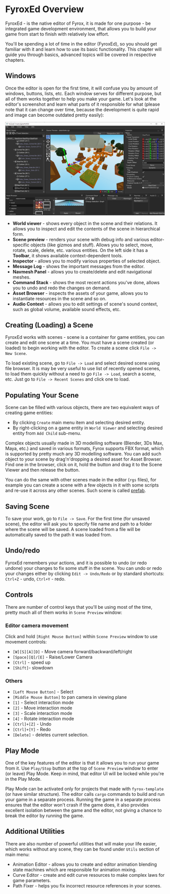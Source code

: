 # FyroxEd Overview

FyroxEd - is the native editor of Fyrox, it is made for one purpose - be integrated game development environment,
that allows you to build your game from start to finish with relatively low effort.

You'll be spending a lot of time in the editor (FyroxEd), so you should get familiar with it and learn how to use its 
basic functionality. This chapter will guide you through basics, advanced topics will be covered in respective chapters.

## Windows

Once the editor is open for the first time, it will confuse you by amount of windows, buttons, lists, etc. Each window
serves for different purpose, but all of them works together to help you make your game. Let's look at the editor's
screenshot and learn what parts of it responsible for what (please note that it can change over time, because the 
development is quite rapid and image can become outdated pretty easily):

![Windows](./overview.png)

- **World viewer** - shows every object in the scene and their relations. It allows you to inspect and edit the 
contents of the scene in hierarchical form.
- **Scene preview** - renders your scene with debug info and various editor-specific objects (like gizmos and
stuff). Allows you to select, move, rotate, scale, delete, etc. various entities. On the left side it has a **Toolbar**,
it shows available context-dependent tools.
- **Inspector** - allows you to modify various properties of selected object.
- **Message Log** - shows the important messages from the editor.
- **Navmesh Panel** - allows you to create/delete and edit navigational meshes.
- **Command Stack** - shows the most recent actions you've done, allows you to undo and redo the changes on demand.
- **Asset Browser** - inspects the assets of your game, allows you to instantiate resources in the scene and so on.
- **Audio Context** - allows you to edit settings of scene's sound context, such as global volume, available sound 
effects, etc.

## Creating (Loading) a Scene

FyroxEd works with scenes - scene is a container for game entities, you can create and edit one scene at a time. You
must have a scene created (or loaded) to begin working with the editor. To create a scene click `File -> New Scene`.

To load existing scene, go to `File -> Load` and select desired scene using file browser. It is may be very useful
to use list of recently opened scenes, to load them quickly without a need to go `File -> Load`, search a scene, etc.
Just go to `File -> Recent Scenes` and click one to load.

## Populating Your Scene

Scene can be filled with various objects, there are two equivalent ways of creating game entities:

- By clicking `Create` main menu item and selecting desired entity.
- By right-clicking on a game entity in `World Viewer` and selecting desired entity from `Add Child` sub-menu.

Complex objects usually made in 3D modelling software (Blender, 3Ds Max, Maya, etc.) and saved in various formats, Fyrox
supports FBX format, which is supported by pretty much any 3D modelling software. You can add such object to your scene
by drag'n'dropping a desired asset for Asset Browser. Find one in the browser, click on it, hold the button and drag it
to the Scene Viewer and then release the button. 

You can do the same with other scenes made in the editor (`rgs` files), for example you can create a scene with a few 
objects in it with some scripts and re-use it across any other scenes. Such scene is called [prefab](../scene/prefab.md).

## Saving Scene

To save your work, go to `File -> Save`. For the first time (for unsaved scene), the editor will ask you to specify 
file name and path to a folder where the scene will be saved. A scene loaded from a file will be automatically saved 
to the path it was loaded from.

## Undo/redo

FyroxEd remembers your actions, and it is possible to undo (or redo undone) your changes to fix some stuff in the scene.
You can undo or redo your changes either by clicking `Edit -> Undo/Redo` or by standard shortcuts: `Ctrl+Z` - undo,
`Ctrl+Y` - redo.

## Controls

There are number of control keys that you'll be using most of the time, pretty much all of them works in `Scene Preview`
window:

### Editor camera movement
Click and hold `[Right Mouse Button]` within `Scene Preview` window to use movement controls:
  - `[W][S][A][D]` - Move camera forward/backward/left/right
  - `[Space][Q]/[E]` - Raise/Lower Camera
  - `[Ctrl]` - speed up
  - `[Shift]`- slowdown
### Others
- `[Left Mouse Button]` - Select
- `[Middle Mouse Button]` to pan camera in viewing plane
- `[1]` - Select interaction mode
- `[2]` - Move interaction mode
- `[3]` - Scale interaction mode
- `[4]` - Rotate interaction mode
- `[Ctrl]+[Z]` - Undo
- `[Ctrl]+[Y]` - Redo
- `[Delete]` - deletes current selection.

## Play Mode

One of the key features of the editor is that it allows you to run your game from it. Use `Play/Stop` button at the
top of `Scene Preview` window to enter (or leave) Play Mode. Keep in mind, that editor UI will be locked while you're
in the Play Mode. 

Play Mode can be activated only for projects that made with `fyrox-template` (or have similar structure). The editor
calls `cargo` commands to build and run your game in a separate process. Running the game in a separate process ensures
that the editor won't crash if the game does, it also provides excellent isolation between the game and the editor, not
giving a chance to break the editor by running the game.

## Additional Utilities

There are also number of powerful utilities that will make your life easier, which works without any scene, they can be
found under `Utils` section of main menu: 

- Animation Editor - allows you to create and editor animation blending state machines which are responsible for 
animation mixing.
- Curve Editor - create and edit curve resources to make complex laws for game parameters.
- Path Fixer - helps you fix incorrect resource references in your scenes.